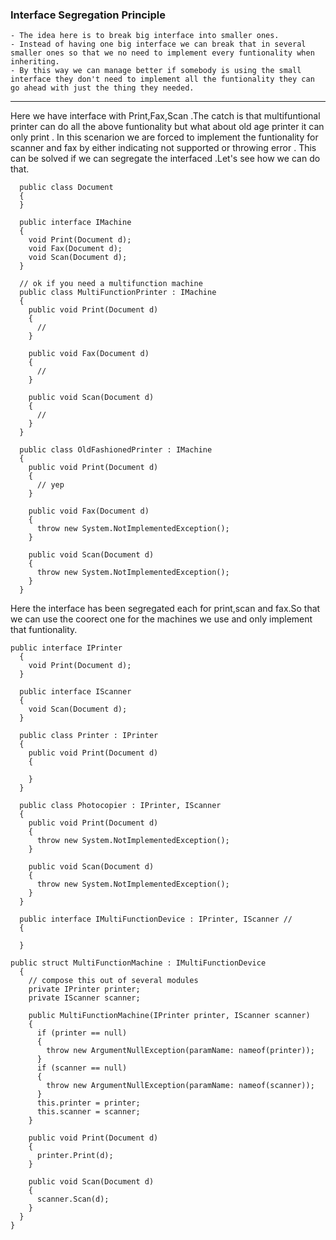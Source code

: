 ### Interface Segregation Principle

	- The idea here is to break big interface into smaller ones.
	- Instead of having one big interface we can break that in several smaller ones so that we no need to implement every funtionality when inheriting.
	- By this way we can manage better if somebody is using the small interface they don't need to implement all the funtionality they can go ahead with just the thing they needed.
---

Here we have interface with Print,Fax,Scan .The catch is that multifuntional printer can do all the above funtionality but what about old age printer it can only print . In this scenarion we are forced to implement the funtionality for scanner and fax by either indicating not supported or throwing error . This can be solved if we can segregate the interfaced .Let's see how we can do that.

```
  public class Document
  {
  }

  public interface IMachine
  {
    void Print(Document d);
    void Fax(Document d);
    void Scan(Document d);
  }

  // ok if you need a multifunction machine
  public class MultiFunctionPrinter : IMachine
  {
    public void Print(Document d)
    {
      //
    }

    public void Fax(Document d)
    {
      //
    }

    public void Scan(Document d)
    {
      //
    }
  }

  public class OldFashionedPrinter : IMachine
  {
    public void Print(Document d)
    {
      // yep
    }

    public void Fax(Document d)
    {
      throw new System.NotImplementedException();
    }

    public void Scan(Document d)
    {
      throw new System.NotImplementedException();
    }
  }
```

Here the interface has been segregated each for print,scan and fax.So that we can use the coorect one for the machines we use and only implement that funtionality.
```
public interface IPrinter
  {
    void Print(Document d);
  }

  public interface IScanner
  {
    void Scan(Document d);
  }

  public class Printer : IPrinter
  {
    public void Print(Document d)
    {
      
    }
  }

  public class Photocopier : IPrinter, IScanner
  {
    public void Print(Document d)
    {
      throw new System.NotImplementedException();
    }

    public void Scan(Document d)
    {
      throw new System.NotImplementedException();
    }
  }

  public interface IMultiFunctionDevice : IPrinter, IScanner //
  {
    
  }
```

```
public struct MultiFunctionMachine : IMultiFunctionDevice
  {
    // compose this out of several modules
    private IPrinter printer;
    private IScanner scanner;

    public MultiFunctionMachine(IPrinter printer, IScanner scanner)
    {
      if (printer == null)
      {
        throw new ArgumentNullException(paramName: nameof(printer));
      }
      if (scanner == null)
      {
        throw new ArgumentNullException(paramName: nameof(scanner));
      }
      this.printer = printer;
      this.scanner = scanner;
    }

    public void Print(Document d)
    {
      printer.Print(d);
    }

    public void Scan(Document d)
    {
      scanner.Scan(d);
    }
  }
}
```
